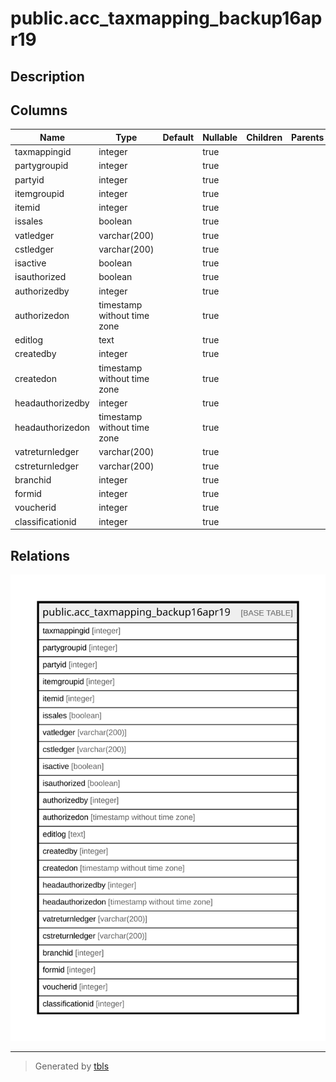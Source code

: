 # public.acc_taxmapping_backup16apr19

## Description

## Columns

| Name | Type | Default | Nullable | Children | Parents | Comment |
| ---- | ---- | ------- | -------- | -------- | ------- | ------- |
| taxmappingid | integer |  | true |  |  |  |
| partygroupid | integer |  | true |  |  |  |
| partyid | integer |  | true |  |  |  |
| itemgroupid | integer |  | true |  |  |  |
| itemid | integer |  | true |  |  |  |
| issales | boolean |  | true |  |  |  |
| vatledger | varchar(200) |  | true |  |  |  |
| cstledger | varchar(200) |  | true |  |  |  |
| isactive | boolean |  | true |  |  |  |
| isauthorized | boolean |  | true |  |  |  |
| authorizedby | integer |  | true |  |  |  |
| authorizedon | timestamp without time zone |  | true |  |  |  |
| editlog | text |  | true |  |  |  |
| createdby | integer |  | true |  |  |  |
| createdon | timestamp without time zone |  | true |  |  |  |
| headauthorizedby | integer |  | true |  |  |  |
| headauthorizedon | timestamp without time zone |  | true |  |  |  |
| vatreturnledger | varchar(200) |  | true |  |  |  |
| cstreturnledger | varchar(200) |  | true |  |  |  |
| branchid | integer |  | true |  |  |  |
| formid | integer |  | true |  |  |  |
| voucherid | integer |  | true |  |  |  |
| classificationid | integer |  | true |  |  |  |

## Relations

![er](public.acc_taxmapping_backup16apr19.svg)

---

> Generated by [tbls](https://github.com/k1LoW/tbls)
